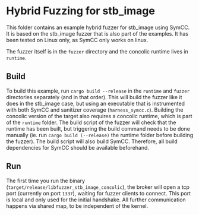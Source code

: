 # Hybrid Fuzzing for stb_image

This folder contains an example hybrid fuzzer for stb_image using SymCC.
It is based on the stb_image fuzzer that is also part of the examples.
It has been tested on Linux only, as SymCC only works on linux.

The fuzzer itself is in the `fuzzer` directory and the concolic runtime lives in `runtime`.

## Build

To build this example, run `cargo build --release` in the `runtime` and `fuzzer` directories separately (and in that order).
This will build the fuzzer like it does in the stb_image case, but using an executable that is instrumented with both SymCC and sanitizer coverage (`harness_symcc.c`).
Building the concolic version of the target also requires a concolic runtime, which is part of the `runtime` folder.
The build script of the fuzzer will check that the runtime has been built, but triggering the build command needs to be done manually (ie. run `cargo build (--release)` the runtime folder before building the fuzzer).
The build script will also build SymCC.
Therefore, all build dependencies for SymCC should be available beforehand.

## Run

The first time you run the binary (`target/release/libfuzzer_stb_image_concolic`), the broker will open a tcp port (currently on port `1337`), waiting for fuzzer clients to connect. This port is local and only used for the initial handshake. All further communication happens via shared map, to be independent of the kernel.
